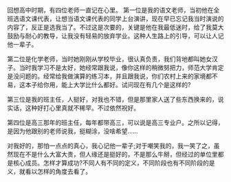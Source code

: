 回想高中时期，有四位老师一直记在心里。
第一位是我的语文老师，当初他在全班选语文课代表，让想当语文课代表的同学上台演讲，现在早已忘记我当时演说的内容了，反正是选我当了。不过这是次要的，关键是他在我最低迷时，给了我莫大鼓励与耐心的教导，让我没有轻易的放弃学业。这种人生路上的引导，可以让人记他一辈子。

第二位是化学老师，当时她刚刚从学校毕业，很认真负责，我们背地都叫她女汉子。当时我学习不是太好，她经常跟我说，像你这样的稍微努把力，师范大学肯定是没问题的。经常给我做演算的练习本，并且跟我说，你们农村上来的家境都不易，这本子给你用，能上大学比什么都好。试问现在有几个是这样的?

第三位是我的班主任，人挺好，对我也不错，但是那里家人送了些东西换来的，说实话，这种好打心里真就不稀罕。不过依然祝好。

第四位是高三那年的班主任，每年都带高三，可以说是高三专业户。之所以记得，是因为他跟别的老师说我，挺糊涂，没啥希望……

对我好的，那怕一点点的真心，我心记他一辈子;对于嘲笑我的，我一笑了之，虽然现在不是什么大富大贵，但人缘还是挺好的，不是那么牛掰，但经过的单位里都是核心成员。怎样才算成功?不同人有不同的定义，不同阶段也有不同阶段的是义，就看以怎样的角度去看了。

